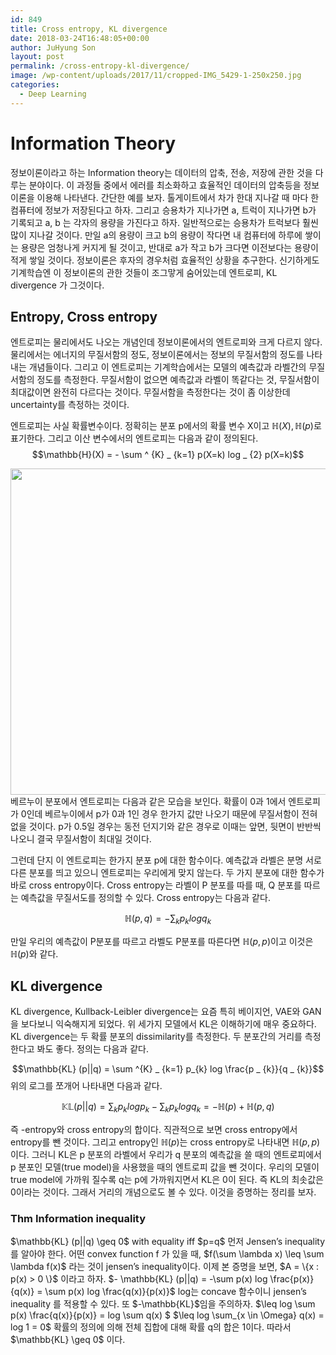 ```yaml
---
id: 849
title: Cross entropy, KL divergence
date: 2018-03-24T16:48:05+00:00
author: JuHyung Son
layout: post
permalink: /cross-entropy-kl-divergence/
image: /wp-content/uploads/2017/11/cropped-IMG_5429-1-250x250.jpg
categories:
  - Deep Learning
---
```

<h1>Information Theory</h1>
정보이론이라고 하는 Information theory는 데이터의 압축, 전송, 저장에 관한 것을 다루는 분야이다. 이 과정들 중에서 에러를 최소화하고 효율적인 데이터의 압축등을 정보 이론을 이용해 나타낸다. 간단한 예를 보자. 톨게이트에서 차가 한대 지나갈 때 마다 한 컴퓨터에 정보가 저장된다고 하자. 그리고 승용차가 지나가면 a, 트럭이 지나가면 b가 기록되고 a, b 는 각자의 용량을 가진다고 하자. 일반적으로는 승용차가 트럭보다 훨씬 많이 지나갈 것이다. 만일 a의 용량이 크고 b의 용량이 작다면 내 컴퓨터에 하루에 쌓이는 용량은 엄청나게 커지게 될 것이고, 반대로 a가 작고 b가 크다면 이전보다는 용량이 적게 쌓일 것이다. 정보이론은 후자의 경우처럼 효율적인 상황을 추구한다. 신기하게도 기계학습엔 이 정보이론의 관한 것들이 조그맣게 숨어있는데 엔트로피, KL divergence 가 그것이다.
<h2>Entropy, Cross entropy</h2>
엔트로피는 물리에서도 나오는 개념인데 정보이론에서의 엔트로피와 크게 다르지 않다. 물리에서는 에너지의 무질서함의 정도, 정보이론에서는 정보의 무질서함의 정도를 나타내는 개념들이다. 그리고 이 엔트로피는 기계학습에서는 모델의 예측값과 라벨간의 무질서함의 정도를 측정한다. 무질서함이 없으면 예측값과 라벨이 똑같다는 것, 무질서함이 최대값이면 완전히 다르다는 것이다. 무질서함을 측정한다는 것이 좀 이상한데 uncertainty를 측정하는 것이다.

엔트로피는 사실 확률변수이다. 정확히는 분포 p에서의 확률 변수 X이고 $\mathbb{H}(X) , \mathbb{H}(p)$로 표기한다. 그리고 이산 변수에서의 엔트로피는 다음과 같이 정의된다.
$$\mathbb{H}(X) = - \sum ^ {K} _ {k=1} p(X=k) log _ {2} p(X=k)$$

<img class="aligncenter size-full wp-image-850" src="http://dllab.xyz/wp-content/uploads/2018/03/스크린샷-2018-03-24-오후-3.38.47.png" alt="" width="824" height="522" />베르누이 분포에서 엔트로피는 다음과 같은 모습을 보인다. 확률이 0과 1에서 엔트로피가 0인데 베르누이에서 p가 0과 1인 경우 한가지 값만 나오기 때문에 무질서함이 전혀 없을 것이다. p가 0.5일 경우는 동전 던지기와 같은 경우로 이때는 앞면, 뒷면이 반반씩 나오니 결국 무질서함이 최대일 것이다.

그런데 단지 이 엔트로피는 한가지 분포 p에 대한 함수이다. 예측값과 라벨은 분명 서로 다른 분포를 띄고 있으니 엔트로피는 우리에게 맞지 않는다. 두 가지 분포에 대한 함수가 바로 cross entropy이다. Cross entropy는 라벨이 P 분포를 따를 때, Q 분포를 따르는 예측값을 무질서도를 정의할 수 있다. Cross entropy는 다음과 같다.

$$ \mathbb{H}(p,q) = - \sum _ {k} p _ {k} log q _ {k} $$

만일 우리의 예측값이 P분포를 따르고 라벨도 P분포를 따른다면 $\mathbb{H} (p,p)$이고 이것은 $\mathbb{H}(p)$와 같다.
<h2>KL divergence</h2>
KL divergence, Kullback-Leibler divergence는 요즘 특히 베이지언, VAE와 GAN을 보다보니 익숙해지게 되었다. 위 세가지 모델에서 KL은 이해하기에 매우 중요하다. KL divergence는 두 확률 분포의 dissimilarity를 측정한다. 두 분포간의 거리를 측정한다고 봐도 좋다. 정의는 다음과 같다.

$$\mathbb{KL} (p||q) = \sum ^{K} _ {k=1} p_{k} log \frac{p _ {k}}{q _ {k}}$$
위의 로그를 쪼개어 나타내면 다음과 같다.

$$\mathbb{KL} (p||q) = \sum _{k} p _ {k} log p _ {k} - \sum _ {k} p _ {k} log q _ {k} = - \mathbb{H}(p) + \mathbb{H}(p,q)$$

즉 -entropy와 cross entropy의 합이다. 직관적으로 보면 cross entropy에서 entropy를 뺀 것이다. 그리고 entropy인 $\mathbb{H}(p)$는 cross entropy로 나타내면 $\mathbb{H}(p,p)$이다. 그러니 KL은 p 분포의 라벨에서 우리가 q 분포의 예측값을 쓸 때의 엔트로피에서 p 분포인 모델(true model)을 사용했을 때의 엔트로피 값을 뺀 것이다. 우리의 모델이 true model에 가까워 질수록 q는 p에 가까워지면서 KL은 0이 된다. 즉 KL의 최솟값은 0이라는 것이다. 그래서 거리의 개념으로도 볼 수 있다. 이것을 증명하는 정리를 보자.
<h3>Thm Information inequality</h3>
$\mathbb{KL} (p||q) \geq 0$ with equality iff $p=q$
먼저 Jensen’s inequality를 알아야 한다. 어떤 convex function f 가 있을 때, $f(\sum \lambda x) \leq \sum \lambda f(x)$ 라는 것이 jensen’s inequality이다. 이제 본 증명을 보면,
$A = \{x : p(x) &gt; 0 \}$ 이라고 하자.
$- \mathbb{KL} (p||q) = -\sum p(x) log \frac{p(x)}{q(x)} = \sum p(x) log \frac{q(x)}{p(x)}$ log는 concave 함수이니 jensen’s inequality 를 적용할 수 있다. 또 $-\mathbb{KL}$임을 주의하자.
$\leq log \sum p(x) \frac{q(x)}{p(x)} = log \sum q(x) $
$\leq log \sum_{x \in \Omega} q(x) = log 1 = 0$ 확률의 정의에 의해 전체 집합에 대해 확률 q의 합은 1이다.
따라서 $\mathbb{KL} \geq 0$ 이다.
